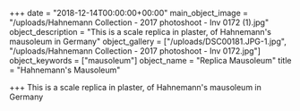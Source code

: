 +++
date = "2018-12-14T00:00:00+00:00"
main_object_image = "/uploads/Hahnemann Collection - 2017 photoshoot - Inv 0172 (1).jpg"
object_description = "This is a scale replica in plaster, of Hahnemann's mausoleum in Germany"
object_gallery = ["/uploads/DSC00181.JPG-1.jpg", "/uploads/Hahnemann Collection - 2017 photoshoot - Inv 0172.jpg"]
object_keywords = ["mausoleum"]
object_name = "Replica Mausoleum"
title = "Hahnemann's Mausoleum"

+++
This is a scale replica in plaster, of Hahnemann's mausoleum in Germany